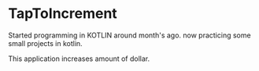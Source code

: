 # TapToIncrement
Started programming in KOTLIN around month's ago. now practicing some small  projects in kotlin.

This application increases amount of dollar.
